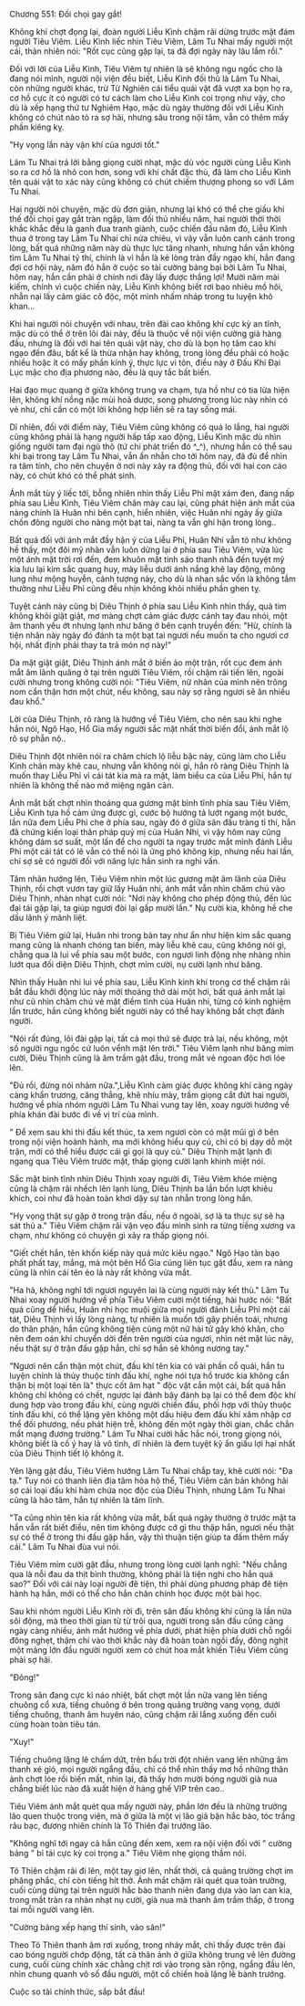 




Chương 551: Đối chọi gay gắt!


Không khí chợt đọng lại, đoàn người Liễu Kình chậm rãi dừng trước mặt đám người Tiêu Viêm. Liễu Kình liếc nhìn Tiêu Viêm, Lâm Tu Nhai mấy người một cái, thản nhiên nói: "Rốt cục cũng gặp lại, ta đã đợi ngày này lâu lắm rồi."

Đối với lời của Liễu Kình, Tiêu Viêm tự nhiên là sẽ không ngu ngốc cho là đang nói mình, người nội viện đều biết, Liễu Kình đối thủ là Lâm Tu Nhai, còn những người khác, trừ Tử Nghiên cái tiểu quái vật đã vượt xa bọn họ ra, cơ hồ cực ít có người có tư cách làm cho Liễu Kình coi trọng như vậy, cho dù là xếp hạng thứ tư Nghiêm Hạo, mặc dù ngày thường đối với Liễu Kình không có chút nào tỏ ra sợ hãi, nhưng sâu trong nội tâm, vẫn có thêm mấy phần kiêng kỵ.

"Hy vọng lần này vận khí của ngươi tốt."

Lâm Tu Nhai trả lời bằng giọng cười nhạt, mặc dù vóc người cùng Liễu Kình so ra cơ hồ là nhỏ con hơn, song với khí chất đặc thù, đã làm cho Liễu Kình tên quái vật to xác này cũng không có chút chiếm thượng phong so với Lâm Tu Nhai.

Hai người nói chuyện, mặc dù đơn giản, nhưng lại khó có thể che giấu khí thế đối chọi gay gắt tràn ngập, làm đối thủ nhiều năm, hai người thời thời khắc khắc đều là ganh đua tranh giành, cuộc chiến đấu năm đó, Liễu Kình thua ở trong tay Lâm Tu Nhai chỉ nửa chiêu, vì vậy vẫn luôn canh cánh trong lòng, bất quá những năm này dù thực lực tăng nhanh, nhưng hắn vẫn không tìm Lâm Tu Nhai tỷ thí, chính là vì hắn là kẻ lòng tràn đầy ngạo khí, hắn đang đợi cơ hội này, năm đó hắn ở cuộc so tài cường bảng bại bởi Lâm Tu Nhai, hôm nay, hắn cần phải ở chính nơi đây lấy được thắng lợi! Mười năm mài kiếm, chính vì cuộc chiến này, Liễu Kình không biết rơi bao nhiêu mồ hôi, nhẫn nại lấy cảm giác cô độc, một mình nhấm nháp trong tu luyện khô khan...

Khi hai người nói chuyện với nhau, trên đài cao không khí cực kỳ an tĩnh, mặc dù có thể ở trên lôi đài này, đều là thuộc về nội viện cường giả hàng đầu, nhưng là đối với hai tên quái vật này, cho dù là bọn họ tâm cao khí ngạo đến đâu, bất kể là thừa nhận hay không, trong lòng đều phải có hoặc nhiều hoặc ít có mấy phần kính ý, thực lực vi tôn, điều này ở Đấu Khí Đại Lục mặc cho địa phương nào, đều là quy tắc bất biến.

Hai đạo mục quang ở giữa không trung va chạm, tựa hồ như có tia lửa hiện lên, không khí nồng nặc mùi hoả dược, song phương trong lúc này nhìn có vẻ như, chỉ cần có một lời không hợp liền sẽ ra tay sống mái.

Dĩ nhiên, đối với điểm này, Tiêu Viêm cũng không có quá lo lắng, hai người cũng không phải là hạng người hấp tấp xao động, Liễu Kình mặc dù nhìn giống người tam đại ngũ thô (tứ chi phát triển đó ^_^), nhưng hắn có thể sau khi bại trong tay Lâm Tu Nhai, vẫn ẩn nhẫn cho tới hôm nay, đã đủ để nhìn ra tâm tính, cho nên chuyện ở nơi này xảy ra động thủ, đối với hai con cáo này, có chút khó có thể phát sinh.

Ánh mắt tùy ý liếc tới, bỗng nhiên nhìn thấy Liễu Phỉ mặt xám đen, đang nấp phía sau Liễu Kình, Tiêu Viêm chân mày cau lại, cũng phát hiện ánh mắt của nàng chính là Huân nhi bên cạnh, hiển nhiên, việc Huân nhi ngày ấy giữa chốn đông người cho nàng một bạt tai, nàng ta vẫn ghi hận trong lòng..

Bất quá đối với ánh mắt đầy hận ý của Liễu Phỉ, Huân Nhi vẫn tỏ như không hề thấy, một đôi mỹ nhãn vẫn luôn dừng lại ở phía sau Tiêu Viêm, vừa lúc một ánh mặt trời rơi đến, đem khuôn mặt tinh sảo thanh nhã đến tuyệt mỹ kia lưu lại kim sắc quang huy, mày liễu dưới ánh nắng khẽ lay động, mông lung như mộng huyễn, cảnh tượng này, cho dù là nhan sắc vốn là không tầm thường như Liễu Phỉ cũng đều nhịn không khỏi nhiều phần ghen tỵ.

Tuyệt cảnh này cũng bị Diêu Thịnh ở phía sau Liễu Kình nhìn thấy, quả tim không khỏi giật giật, mơ màng chợt cảm giác được cánh tay đau nhói, một âm thanh yếu ớt nhưng lạnh như băng ở bên cạnh truyền đến: "Hừ, chính là tiện nhân này ngày đó đánh ta một bạt tai ngươi nếu muốn ta cho ngươi cơ hội, nhất định phải thay ta trả món nợ này!"

Da mặt giật giật, Diêu Thịnh ánh mắt ở biến ảo một trận, rốt cục đem ánh mắt âm lãnh quăng ở tại trên người Tiêu Viêm, rồi chậm rãi tiến lên, ngoài cười nhưng trong không cười nói: "Tiêu Viêm, nữ nhân của mình nên trông nom cẩn thận hơn một chút, nếu không, sau này sợ rằng ngươi sẽ ăn nhiều đau khổ."

Lời của Diêu Thịnh, rõ ràng là hướng về Tiêu Viêm, cho nên sau khi nghe hắn nói, Ngô Hạo, Hổ Gia mấy người sắc mặt nhất thời biến đổi, ánh mắt lộ rõ sự phẫn nộ..

Diêu Thịnh đột nhiên nói ra châm chích lộ liễu bậc này, cũng làm cho Liễu Kình chân mày khẽ cau, nhưng vẫn không nói gì, hắn rõ ràng Diêu Thịnh là muốn thay Liễu Phỉ vì cái tát kia mà ra mặt, làm biểu ca của Liễu Phỉ, hắn tự nhiên là không thế nào mở miệng ngăn cản.

Ánh mắt bất chợt nhìn thoáng qua gương mặt bình tĩnh phía sau Tiêu Viêm, Liễu Kình tựa hồ cảm ứng được gì, cước bộ hướng tả lướt ngang một bước, lần nữa đem Liễu Phỉ che ở phía sau, ngày đó ở giữa sân đấu tràng tỉ thí, hắn đã chứng kiến loại thân pháp quỷ mị của Huân Nhi, vì vậy hôm nay cũng không dám sơ suất, một lần để cho người ta ngay trước mắt mình đánh Liễu Phỉ một cái tát có lẽ vẫn có thể nói là ứng phó không kịp, nhưng nếu hai lần, chỉ sợ sẽ có người đối với năng lực hắn sinh ra nghi vấn.

Tâm nhãn hướng lên, Tiêu Viêm nhìn một lúc gương mặt âm lãnh của Diêu Thịnh, rồi chợt vươn tay giữ lấy Huân nhi, ánh mắt vẫn nhìn chăm chú vào Diêu Thịnh, nhàn nhạt cười nói: "Nơi này không cho phép động thủ, đến lúc đại tái gặp lại, ta giúp ngươi đòi lại gấp mười lần." Nụ cười kia, không hề che dấu lãnh ý mãnh liệt.

Bị Tiêu Viêm giữ lại, Huân nhi trong bàn tay như ẩn như hiện kim sắc quang mang cũng là nhanh chóng tan biến, mày liễu khẽ cau, cũng không nói gì, chẳng qua là lui về phía sau một bước, con ngươi linh động nhẹ nhàng nhìn lướt qua đối diện Diêu Thịnh, chợt mỉm cười, nụ cười lạnh như băng.

Nhìn thấy Huân nhi lui về phía sau, Liễu Kình kình khí trong cơ thể chậm rãi bắt đầu khởi động lúc này mới thoáng thở dài một hơi, bất quá ánh mắt lại như cũ nhìn chăm chú vẻ mặt điềm tĩnh của Huân nhi, từng có kinh nghiệm lần trước, hắn cũng không biết người này có thể hay không bất chợt đánh người.

"Nói rất đúng, lôi đài gặp lại, tất cả mọi thứ sẽ được trả lại, nếu không, một số người ngu ngốc cứ luôn vểnh mặt lên trời." Tiêu Viêm lạnh như băng mỉm cười, Diêu Thịnh cũng là âm trầm gật đầu, trong mắt vẻ ngoan độc hơi lóe lên.

"Đủ rồi, đừng nói nhảm nữa.",Liễu Kình cảm giác được không khí càng ngày càng khẩn trương, căng thẳng, khẽ nhíu mày, trầm giọng cắt đứt hai người, hướng về phía nhóm người Lâm Tu Nhai vung tay lên, xoay người hướng về phía khán đài bước đi về vị trí của mình.

" Để xem sau khi thi đấu kết thúc, ta xem ngươi còn có mặt mũi gì ở bên trong nội viện hoành hành, ma mới không hiểu quy củ, chỉ có bị dạy dỗ một trận, mới có thể hiểu được cái gì gọi là quy củ." Diêu Thịnh mặt lạnh đi ngang qua Tiêu Viêm trước mặt, thấp giọng cười lạnh khinh miệt nói.

Sắc mặt bình tĩnh nhìn Diêu Thịnh xoay người đi, Tiêu Viêm khóe miệng cũng là chậm rãi nhếch lên lạnh lùng, Diêu Thịnh ba lần bốn lượt khiêu khích, coi như đã hoàn toàn khơi dậy sự tàn nhẫn trong lòng hắn.

"Hy vọng thật sự gặp ở trong trận đấu, nếu ở ngoài, sợ là ta thực sự sẽ hạ sát thủ a." Tiêu Viêm chậm rãi vặn vẹo đầu mình sinh ra từng tiếng xương va chạm, như không có chuyện gì xảy ra thấp giọng nói.

"Giết chết hắn, tên khốn kiếp này quá mức kiêu ngạo." Ngô Hạo tàn bạo phất phất tay, mắng, mà một bên Hổ Gia cũng liên tục gật đầu, xem ra nàng cũng là nhìn cái tên ẻo lả này rất không vừa mắt.

"Ha hả, không nghĩ tới ngươi nguyên lai là cùng người này kết thù." Lâm Tu Nhai xoay người hướng về phía Tiêu Viêm cười một tiếng, hài hước nói: "Bất quá cũng dể hiểu, Huân nhi học muội giữa mọi người đánh Liễu Phỉ một cái tát, Diêu Thịnh vì lấy lòng nàng, tự nhiên là muốn tới gây phiền toái, nhưng do thân phận, hắn cũng không tiện cùng một nữ hài tử gây khó khăn, cho nên đem oán khí chuyển dời đến trên người của ngươi, nhìn nét mặt lúc nãy, nếu thật sự ở trận đấu gặp hắn, chỉ sợ hắn sẽ không nương tay."

"Ngươi nên cẩn thận một chút, đấu khí tên kia có vài phần cổ quái, hắn tu luyện chính là thủy thuộc tính đấu khí, nghe nói tựa hồ trước kia không cẩn thận bị một loại tên là" thực cốt âm hạt " độc vật cắn một cái, bất quá hắn không chỉ không có chết, ngược lại đánh bậy đánh bạ lại có thể đem độc khí dung hợp vào trong đấu khí, cùng người chiến đấu, phối hợp với thủy thuộc tính đấu khí, có thể lặng yên không một dấu hiệu đem đấu khí xâm nhập cơ thể đối phương, nếu phát hiện trễ, không đến một ngày thời gian, chắc chắn mất mạng đương trường." Lâm Tu Nhai cười hắc hắc nói, trong giọng nói, không biết là cố ý hay là vô tình, dĩ nhiên là đem tuyệt kỹ ẩn giấu lợi hại nhất của Diêu Thịnh tiết lộ không ít.

Yên lặng gật đầu, Tiêu Viêm hướng Lâm Tu Nhai chắp tay, khẽ cười nói: "Đa tạ." Tuy nói có thanh liên địa tâm hỏa hộ thể, Tiêu Viêm căn bản không hãi sợ cái loại đấu khí hàm chứa nọc độc của Diêu Thịnh, nhưng Lâm Tu Nhai cũng là hảo tâm, hắn tự nhiên là tâm lĩnh.

"Ta cũng nhìn tên kia rất không vừa mắt, bất quá ngày thường ở trước mặt ta hắn vẫn rất biết điều, nên tìm không được cớ gì thu thập hắn, ngươi nếu thật sự có thể ở trong thi đấu gặp hắn, vậy thì thuận tiện giúp ta đấm thêm mấy cái." Lâm Tu Nhai đùa vui nói.

Tiêu Viêm mỉm cười gật đầu, nhưng trong lòng cười lạnh nghĩ: "Nếu chẳng qua là nỗi đau da thịt bình thường, không phải là tiện nghi cho hắn quá sao?" Đối với cái này loại người đê tiện, thì phải dùng phương pháp đê tiện hành hạ hắn, mới có thể cho hắn chân chính học được một bài học.

Sau khi nhóm người Liễu Kình rời đi, trên sân đấu không khí cũng là lần nữa sôi động, mà theo thời gian từ từ trôi qua, người trong sân đấu cũng càng ngày càng nhiều, ánh mắt hướng về phía dưới, phát hiện phía dưới chỗ ngồi đông nghẹt, thậm chí vào thời khắc này đã hoàn toàn ngồi đầy, đông nghịt một mảng lớn đầu người người xem có chút hoa mắt khiến Tiêu Viêm cũng phải sợ hãi.

"Đông!"

Trong sân đang cực kì náo nhiệt, bất chợt một lần nữa vang lên tiếng chuông cổ xưa, tiếng chuông ở bên trong quảng trường vang vọng, dưới tiếng chuông, thanh âm huyên náo, cũng chậm rãi lắng xuống đến cuối cùng hoàn toàn tiêu tán.

"Xuy!"

Tiếng chuông lặng lẽ chấm dứt, trên bầu trời đột nhiên vang lên những âm thanh xé gió, mọi người ngẩng đầu, chỉ có thể nhìn thấy mơ hồ những thân ảnh chợt lóe rồi biến mất, nhìn lại, đã thấy hơn mười bóng người già nua chẳng biết lúc nào đã xuất hiện ở hàng ghế VIP trên cao..

Tiêu Viêm ánh mắt quét qua mấy người này, phần lớn đều là những trưởng lão quen thuộc trong viện, mà ở giữa là một vị lão giả bận hắc bào, tóc trắng râu bạc, đương nhiên chính là Tô Thiên đại trưởng lão.

"Không nghĩ tới ngay cả hắn cũng đến xem, xem ra nội viện đối với " cường bảng " bỉ tái cực kỳ coi trọng a." Tiêu Viêm nhẹ giọng thầm nói.

Tô Thiên chậm rãi đi lên, một tay giơ lên, nhất thời, cả quảng trường chợt im phăng phắc, chỉ còn tiếng hít thở. Ánh mắt chậm rãi quét qua toàn trường, cuối cùng dừng tại trên người hắc bào thanh niên đang dựa vào lan can kia, trong mắt tràn ra nhàn nhạt nụ cười, già nua mà thanh âm trầm thấp, ở trong tai mỗi người vang lên.

"Cường bảng xếp hạng thí sinh, vào sân!"

Theo Tô Thiên thanh âm rơi xuống, trong nháy mắt, chỉ thấy được trên đài cao bóng người chớp động, tất cả thân ảnh ở giữa không trung vẽ lên đường cung, cuối cùng chính xác chằng chịt rơi vào trong sân rộng, ngẩng đầu lên, nhìn chung quanh vô số đầu người, một cổ chiến hoả lặng lẽ bành trướng.

Cuộc so tài chính thức, sắp bắt đầu!




